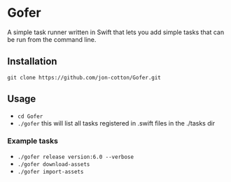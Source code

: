 # Gofer

A simple task runner written in Swift that lets you add simple tasks that can be run from the command line.

## Installation

`git clone https://github.com/jon-cotton/Gofer.git`

## Usage

- `cd Gofer`
- `./gofer`
this will list all tasks registered in .swift files in the ./tasks dir

### Example tasks

- `./gofer release version:6.0 --verbose`
- `./gofer download-assets`
- `./gofer import-assets`
